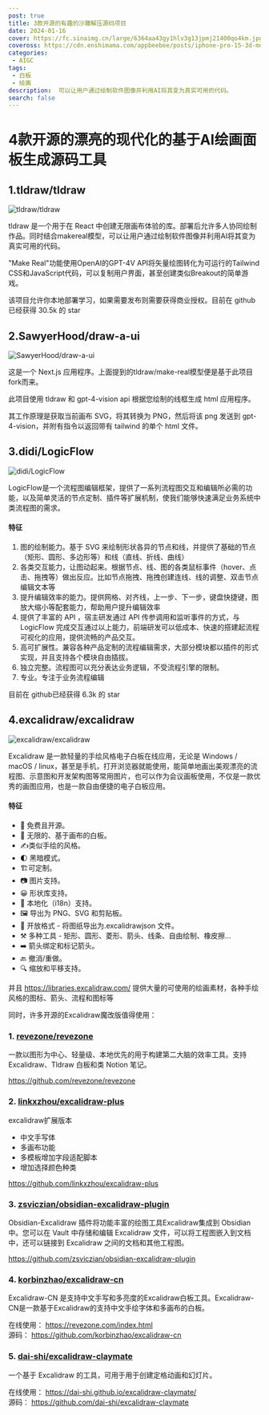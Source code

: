 ```yaml
---
post: true
title: 3款开源的有趣的沙雕解压源码项目
date: 2024-01-16
cover: https://fc.sinaimg.cn/large/6364aa43gy1hlv3g13jpmj21400qo4km.jpg
coveross: https://cdn.enshimama.com/appbeebee/posts/iphone-pro-15-3d-mockups-free.gif
categories:
 - AIGC
tags:
 - 白板
 - 绘画
description:  可以让用户通过绘制软件图像并利用AI将其变为真实可用的代码。
search: false
---
```

# 4款开源的漂亮的现代化的基于AI绘画面板生成源码工具

## 1.tldraw/tldraw
![tldraw/tldraw](https://fc.sinaimg.cn/large/6364aa43gy1hlv3giyk96j21400mik2b.jpg)

tldraw 是一个用于在 React 中创建无限画布体验的库。部署后允许多人协同绘制作品。同时结合makereal模型，可以让用户通过绘制软件图像并利用AI将其变为真实可用的代码。

"Make Real"功能使用OpenAI的GPT-4V API将矢量绘图转化为可运行的Tailwind CSS和JavaScript代码，可以复制用户界面，甚至创建类似Breakout的简单游戏。

该项目允许你本地部署学习，如果需要发布则需要获得商业授权。目前在 github已经获得 30.5k 的 star

<ArticleLink via="post" :work="{
    title: 'tldraw/tldraw',
    view: 'https://www.tldraw.com/',
    github: 'tldraw/tldraw',
    coveross: '',
    beecode: '',
    viewtit: '访问网站',
    wxwords: '',
    }" />

<ArticleLink via="post" :work="{
    title: 'tldraw/make-real',
    view: 'https://makereal.tldraw.com/',
    github: 'tldraw/make-real',
    coveross: '',
    beecode: '',
    viewtit: '访问网站',
    wxwords: '',
    }" />


## 2.SawyerHood/draw-a-ui
![SawyerHood/draw-a-ui](https://fc.sinaimg.cn/large/6364aa43gy1hlv3gw3lhng20go09e1kx.jpg)

这是一个 Next.js 应用程序。上面提到的tldraw/make-real模型便是基于此项目 fork而来。

此项目使用 tldraw 和 gpt-4-vision api 根据您绘制的线框生成 html 应用程序。

其工作原理是获取当前画布 SVG，将其转换为 PNG，然后将该 png 发送到 gpt-4-vision，并附有指令以返回带有 tailwind 的单个 html 文件。

<ArticleLink via="post" :work="{
    title: 'SawyerHood/draw-a-ui',
    view: 'https://www.draw-a-ui.com/',
    github: 'SawyerHood/draw-a-ui',
    coveross: '',
    beecode: '',
    viewtit: '访问网站',
    wxwords: '',
    }" />

## 3.didi/LogicFlow
![didi/LogicFlow](https://fc.sinaimg.cn/large/6364aa43gy1hlv3hdqj2vg21i20ugkjl.jpg)

LogicFlow是一个流程图编辑框架，提供了一系列流程图交互和编辑所必需的功能，以及简单灵活的节点定制、插件等扩展机制，使我们能够快速满足业务系统中类流程图的需求。

#### 特征
1. 图的绘制能力。基于 SVG 来绘制形状各异的节点和线，并提供了基础的节点（矩形、圆形、多边形等）和线（直线、折线、曲线）
2. 各类交互能力，让图动起来。根据节点、线、图的各类鼠标事件（hover、点击、拖拽等）做出反应。比如节点拖拽、拖拽创建连线、线的调整、双击节点编辑文本等
3. 提升编辑效率的能力。提供网格、对齐线，上一步、下一步，键盘快捷键，图放大缩小等配套能力，帮助用户提升编辑效率
4. 提供了丰富的 API ，宿主研发通过 API 传参调用和监听事件的方式，与 LogicFlow 完成交互通过以上能力，前端研发可以低成本、快速的搭建起流程可视化的应用，提供流畅的产品交互。
5. 高可扩展性。兼容各种产品定制的流程编辑需求，大部分模块都以插件的形式实现，并且支持各个模块自由插拔。
6. 独立完整。流程图可以充分表达业务逻辑，不受流程引擎的限制。
7. 专业。专注于业务流程编辑

目前在 github已经获得 6.3k 的 star

<ArticleLink via="post" :work="{
    title: 'didi/LogicFlow',
    view: 'https://site.logic-flow.cn/examples/#/gallery',
    github: 'didi/LogicFlow',
    coveross: '',
    beecode: '',
    viewtit: '访问网站',
    wxwords: '',
    }" />


## 4.excalidraw/excalidraw
![excalidraw/excalidraw](https://fc.sinaimg.cn/large/6364aa43gy1hlv3g13jpmj21400qo4km.jpg)

Excalidraw 是一款轻量的手绘风格电子白板在线应用，无论是 Windows / macOS / linux，甚至是手机，打开浏览器就能使用，能简单地画出美观漂亮的流程图、示意图和开发架构图等常用图片，也可以作为会议画板使用，不仅是一款优秀的画图应用，也是一款自由便捷的电子白板应用。

#### 特征
- 💯 免费且开源。
- 🎨 无限的、基于画布的白板。
- ✍️类似手绘的风格。
- 🌓 黑暗模式。
- 🏗️可定制。
- 📷 图片支持。
- 😀 形状库支持。
- 👅 本地化（i18n）支持。
- 🖼️ 导出为 PNG、SVG 和剪贴板。
- 💾 开放格式 - 将图纸导出为.excalidrawjson 文件。
- ⚒️ 多种工具 - 矩形、圆形、菱形、箭头、线条、自由绘制、橡皮擦...
- ➡️ 箭头绑定和标记箭头。
- 🔙 撤消/重做。
- 🔍 缩放和平移支持。

并且 https://libraries.excalidraw.com/ 提供大量的可使用的绘画素材，各种手绘风格的图标、箭头、流程和图标等

<ArticleLink via="post" :work="{
    title: 'excalidraw/excalidraw',
    view: 'https://excalidraw.com/',
    github: 'excalidraw/excalidraw',
    coveross: '',
    beecode: '',
    viewtit: '访问网站',
    wxwords: '',
    }" />

同时，许多开源的Excalidraw魔改版值得使用：

### 1. [revezone/revezone](https://github.com/revezone/revezone)

一款以图形为中心、轻量级、本地优先的用于构建第二大脑的效率工具。支持 Excalidraw、Tldraw 白板和类 Notion 笔记。

https://github.com/revezone/revezone

### 2. [linkxzhou/excalidraw-plus](https://github.com/linkxzhou/excalidraw-plus)

excalidraw扩展版本

 - 中文手写体
 - 多画布功能
 - 多模板增加字段适配脚本
 - 增加选择颜色种类

https://github.com/linkxzhou/excalidraw-plus

### 3. [zsviczian/obsidian-excalidraw-plugin](https://github.com/zsviczian/obsidian-excalidraw-plugin)

Obsidian-Excalidraw 插件将功能丰富的绘图工具Excalidraw集成到 Obsidian 中。您可以在 Vault 中存储和编辑 Excalidraw 文件，可以将工程图嵌入到文档中，还可以链接到 Excalidraw 之间的文档和其他工程图。

https://github.com/zsviczian/obsidian-excalidraw-plugin

### 4. [korbinzhao/excalidraw-cn](https://github.com/korbinzhao/excalidraw-cn)

Excalidraw-CN 是支持中文手写和多亮度的Excalidraw白板工具。Excalidraw-CN是一款基于Excalidraw的支持中文手绘字体和多画布的白板。

在线使用： https://revezone.com/index.html  
源码： https://github.com/korbinzhao/excalidraw-cn

### 5. [dai-shi/excalidraw-claymate](https://github.com/dai-shi/excalidraw-claymate)

一个基于 Excalidraw 的工具，可用于用于创建定格动画和幻灯片。

在线使用： https://dai-shi.github.io/excalidraw-claymate/  
源码： https://github.com/dai-shi/excalidraw-claymate



